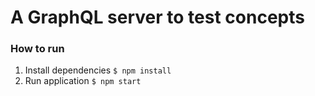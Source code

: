 # A GraphQL server to test concepts

### How to run

1. Install dependencies `$ npm install`
2. Run application `$ npm start`
